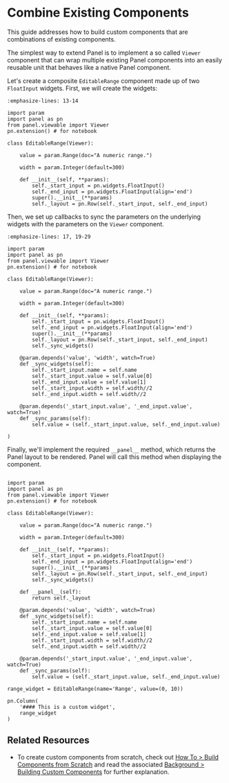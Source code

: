 # Combine Existing Components

This guide addresses how to build custom components that are combinations of existing components.

The simplest way to extend Panel is to implement a so called `Viewer` component that can wrap multiple existing Panel components into an easily reusable unit that behaves like a native Panel component.

Let's create a composite `EditableRange` component made up of two `FloatInput` widgets. First, we will create the widgets:

``` {code-block} python
:emphasize-lines: 13-14

import param
import panel as pn
from panel.viewable import Viewer
pn.extension() # for notebook

class EditableRange(Viewer):

    value = param.Range(doc="A numeric range.")

    width = param.Integer(default=300)

    def __init__(self, **params):
        self._start_input = pn.widgets.FloatInput()
        self._end_input = pn.widgets.FloatInput(align='end')
        super().__init__(**params)
        self._layout = pn.Row(self._start_input, self._end_input)
```

Then, we set up callbacks to sync the parameters on the underlying widgets with the parameters on the `Viewer` component.

``` {code-block} python
:emphasize-lines: 17, 19-29

import param
import panel as pn
from panel.viewable import Viewer
pn.extension() # for notebook

class EditableRange(Viewer):

    value = param.Range(doc="A numeric range.")

    width = param.Integer(default=300)

    def __init__(self, **params):
        self._start_input = pn.widgets.FloatInput()
        self._end_input = pn.widgets.FloatInput(align='end')
        super().__init__(**params)
        self._layout = pn.Row(self._start_input, self._end_input)
        self._sync_widgets()

    @param.depends('value', 'width', watch=True)
    def _sync_widgets(self):
        self._start_input.name = self.name
        self._start_input.value = self.value[0]
        self._end_input.value = self.value[1]
        self._start_input.width = self.width//2
        self._end_input.width = self.width//2

    @param.depends('_start_input.value', '_end_input.value', watch=True)
    def _sync_params(self):
        self.value = (self._start_input.value, self._end_input.value)

)
```

Finally, we'll implement the required ``__panel__`` method, which returns the Panel layout to be rendered. Panel will call this method when displaying the component.

```{pyodide}

import param
import panel as pn
from panel.viewable import Viewer
pn.extension() # for notebook

class EditableRange(Viewer):

    value = param.Range(doc="A numeric range.")

    width = param.Integer(default=300)

    def __init__(self, **params):
        self._start_input = pn.widgets.FloatInput()
        self._end_input = pn.widgets.FloatInput(align='end')
        super().__init__(**params)
        self._layout = pn.Row(self._start_input, self._end_input)
        self._sync_widgets()

    def __panel__(self):
        return self._layout

    @param.depends('value', 'width', watch=True)
    def _sync_widgets(self):
        self._start_input.name = self.name
        self._start_input.value = self.value[0]
        self._end_input.value = self.value[1]
        self._start_input.width = self.width//2
        self._end_input.width = self.width//2

    @param.depends('_start_input.value', '_end_input.value', watch=True)
    def _sync_params(self):
        self.value = (self._start_input.value, self._end_input.value)

range_widget = EditableRange(name='Range', value=(0, 10))

pn.Column(
    '#### This is a custom widget',
    range_widget
)
```

## Related Resources
- To create custom components from scratch, check out [How To > Build Components from Scratch](./custom_reactiveHTML.md) and read the associated [Background > Building Custom Components](../../background/components/components_custom) for further explanation.
